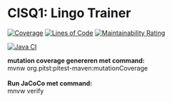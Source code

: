 # CISQ1: Lingo Trainer
[![Coverage](https://sonarcloud.io/api/project_badges/measure?project=Huib-VS_cisq1-lingo&metric=coverage)](https://sonarcloud.io/dashboard?id=Huib-VS_cisq1-lingo)
[![Lines of Code](https://sonarcloud.io/api/project_badges/measure?project=Huib-VS_cisq1-lingo&metric=ncloc)](https://sonarcloud.io/dashboard?id=Huib-VS_cisq1-lingo)
[![Maintainability Rating](https://sonarcloud.io/api/project_badges/measure?project=Huib-VS_cisq1-lingo&metric=sqale_rating)](https://sonarcloud.io/dashboard?id=Huib-VS_cisq1-lingo)

[![Java CI](https://github.com/Huib-VS/cisq1-lingo/actions/workflows/build.yml/badge.svg)](https://github.com/Huib-VS/cisq1-lingo/actions/workflows/build.yml)

**mutation coverage genereren met command:** \
mvnw org.pitst:pitest-maven:mutationCoverage \
\
**Run JaCoCo met command:**\
mnvw verify
